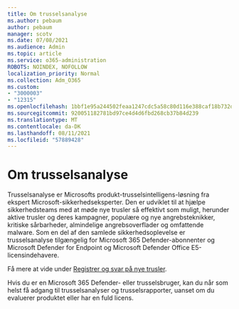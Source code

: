 ```yaml
---
title: Om trusselsanalyse
ms.author: pebaum
author: pebaum
manager: scotv
ms.date: 07/08/2021
ms.audience: Admin
ms.topic: article
ms.service: o365-administration
ROBOTS: NOINDEX, NOFOLLOW
localization_priority: Normal
ms.collection: Adm_O365
ms.custom:
- "3000003"
- "12315"
ms.openlocfilehash: 1bbf1e95a244502feaa1247cdc5a58c80d116e388caf18b732d6ba0b85039418
ms.sourcegitcommit: 920051182781bd97ce4d4d6fbd268cb37b84d239
ms.translationtype: MT
ms.contentlocale: da-DK
ms.lasthandoff: 08/11/2021
ms.locfileid: "57889428"
---
```

# <a name="about-threat-analytics"></a>Om trusselsanalyse

Trusselsanalyse er Microsofts produkt-trusselsintelligens-løsning fra ekspert Microsoft-sikkerhedseksperter. Den er udviklet til at hjælpe sikkerhedsteams med at møde nye trusler så effektivt som muligt, herunder aktive trusler og deres kampagner, populære og nye angrebsteknikker, kritiske sårbarheder, almindelige angrebsoverflader og omfattende malware. Som en del af den samlede sikkerhedsoplevelse er trusselsanalyse tilgængelig for Microsoft 365 Defender-abonnenter og Microsoft Defender for Endpoint og Microsoft Defender Office E5-licensindehavere. 

Få mere at vide under [Registrer og svar på nye trusler](https://docs.microsoft.com/microsoft-365/security/defender/threat-analytics).

Hvis du er en Microsoft 365 Defender- eller trusselsbruger, kan du når som helst få adgang til trusselsanalyser og trusselsrapporter, uanset om du evaluerer produktet eller har en fuld licens. 
